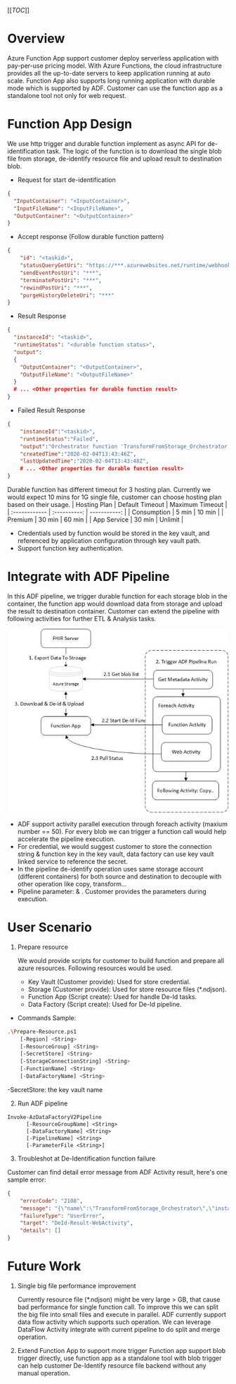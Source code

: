 [[_TOC_]]

# Overview
Azure Function App support customer deploy serverless application with pay-per-use pricing model. With Azure Functions, the cloud infrastructure provides all the up-to-date servers to keep application running at auto scale. Function App also supports long running application with durable mode which is supported by ADF. Customer can use the function app as a standalone tool not only for web request.

# Function App Design
We use http trigger and durable function implement as async API for de-identification task. The logic of the function is to download the single blob file from storage, de-identify resource file and upload result to destination blob.

* Request for start de-identification
```json
{ 
  "InputContainer": "<InputContainer>", 
  "InputFileName": "<InputFileName>",  
  "OutputContainer": "<OutputContainer>"
}
```

* Accept response (Follow durable function pattern)
```json
{
    "id": "<taskid>",
    "statusQueryGetUri": "https://***.azurewebsites.net/runtime/webhooks/durabletask/instances/**?taskHub=DurableFunctionsHub&connection=Storage&code=*****",
    "sendEventPostUri": "***",
    "terminatePostUri": "***",
    "rewindPostUri": "***",
    "purgeHistoryDeleteUri": "***"
}
```

* Result Response
```json
{
  "instanceId": "<taskid>",
  "runtimeStatus": "<durable function status>",
  "output": 
  {
    "OutputContainer": "<OutputContainer>",
    "OutputFileName": "<OutputFileName>"
  }
  # ... <Other properties for durable function result>
}
```

* Failed Result Response
```json
{
    "instanceId":"<taskid>",
    "runtimeStatus":"Failed",
    "output":"Orchestrator function 'TransformFromStorage_Orchestrator' failed: The activity function 'TransformFromStorage' failed: \"Container: not-exist-container not exist\". See the function execution logs for additional details.",
    "createdTime":"2020-02-04T13:43:46Z",
    "lastUpdatedTime":"2020-02-04T13:43:48Z",
    # ... <Other properties for durable function result>
}
```

Durable function has different timeout for 3 hosting plan. Currently we would expect 10 mins for 1G single file, customer can choose hosting plan based on their usage.
| Hosting Plan  | Default Timeout   | Maximum Timeout   |
| :------------ | :----------:      | -----------:      |
|  Consumption  | 5 min             | 10 min            |
|  Premium      | 30 min            | 60 min            |
|  App Service  | 30 min            | Unlimit           |

* Credentials used by function would be stored in the key vault, and referenced by application configuration through key vault path.
* Support function key authentication. 

# Integrate with ADF Pipeline
In this ADF pipeline, we trigger durable function for each storage blob in the container, the function app would download data from storage and upload the result to destination container. Customer can extend the pipeline with following activities for further ETL & Analysis tasks.

![ADF Pipeline.jpg](/.attachments/ADF%20Pipeline-54653e1f-fab7-40ac-8e1b-ef6418a2e9c9.jpg)

* ADF support activity parallel execution through foreach activity (maxium number == 50). For every blob we can trigger a function call would help accelerate the pipeline execution.
* For credential, we would suggest customer to store the connection string & function key in the key vault, data factory can use key vault linked service to reference the secret. 
* In the pipeline de-identify operation uses same storage account (different containers) for both source and destination to decouple with other operation like copy, transform... 
* Pipeline parameter: <SourceContainer> & <DestinationContainer>. Customer provides the parameters during execution.

# User Scenario
1. Prepare resource

   We would provide scripts for customer to build function and prepare all azure resources. Following resources would be used.
   - Key Vault (Customer provide): Used for store credential.
   - Storage (Customer provide): Used for store resource files (*.ndjson).
   - Function App (Script create): Used for handle De-Id tasks.
   - Data Factory (Script create): Used for De-Id pipeline.

* Commands Sample:
```sh
.\Prepare-Resource.ps1  
    [-Region] <String>
    [-ResourceGroup] <String> 
    [-SecretStore] <String>
    [-StorageConnectionString] <String>
    [-FunctionName] <String>
    [-DataFactoryName] <String>     
```
-SecretStore: the key vault name

2. Run ADF pipeline
```
Invoke-AzDataFactoryV2Pipeline
      [-ResourceGroupName] <String>
      [-DataFactoryName] <String>
      [-PipelineName] <String>
      [-ParameterFile <String>]
```

3. Troubleshot at De-Identification function failure

Customer can find detail error message from ADF Activity result, here's one sample error:
```json
{
    "errorCode": "2108",
    "message": "{\"name\":\"TransformFromStorage_Orchestrator\",\"instanceId\":\"c92644840fe4451a9045bc11ffd7627d\",\"runtimeStatus\":\"Failed\",\"input\":{\"$type\":\"DeIdentification.TransformRequest, DeIdentification\",\"InputContainer\":\"not-exist-container\",\"InputFileName\":\"not-exist-file\",\"OutputContainer\":\"not-exist-file\"},\"customStatus\":null,\"output\":\"Orchestrator function 'TransformFromStorage_Orchestrator' failed: The activity function 'TransformFromStorage' failed: \\\"Container: not-exist-container not exist\\\". See the function execution logs for additional details.\",\"createdTime\":\"2020-02-04T13:51:31Z\",\"lastUpdatedTime\":\"2020-02-04T13:51:34Z\"}",
    "failureType": "UserError",
    "target": "DeId-Result-WebActivity",
    "details": []
}
```

# Future Work
1. Single big file performance improvement

   Currently resource file (*.ndjson) might be very large > GB, that cause bad performance for single function call. To improve this we can split the big file into small files and execute in parallel. ADF currently support data flow activity which supports such operation. We can leverage DataFlow Activity integrate with current pipeline to do split and merge operation.

2. Extend Function App to support more trigger
   Function app support blob trigger directly, use function app as a standalone tool with blob trigger can help customer De-Identify resource file backend without any manual operation. 


   






